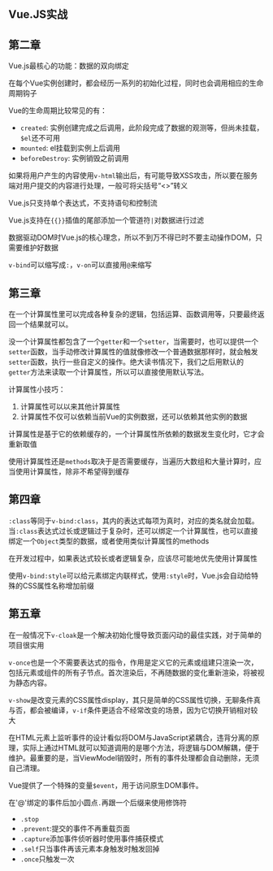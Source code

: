 ## Vue.JS实战

## 第二章

Vue.js最核心的功能：数据的双向绑定

在每个Vue实例创建时，都会经历一系列的初始化过程，同时也会调用相应的生命周期钩子

Vue的生命周期比较常见的有：

- `created`: 实例创建完成之后调用，此阶段完成了数据的观测等，但尚未挂载，`$el`还不可用
- `mounted`: el挂载到实例上后调用
- `beforeDestroy`: 实例销毁之前调用

如果将用户产生的内容使用`v-html`输出后，有可能导致XSS攻击，所以要在服务端对用户提交的内容进行处理，一般可将尖括号“<>”转义

Vue.js只支持单个表达式，不支持语句和控制流

Vue.js支持在`{{}}`插值的尾部添加一个管道符`|`对数据进行过滤

数据驱动DOM时Vue.js的核心理念，所以不到万不得已时不要主动操作DOM，只需要维护好数据

`v-bind`可以缩写成`:`，`v-on`可以直接用`@`来缩写

## 第三章

在一个计算属性里可以完成各种复杂的逻辑，包括运算、函数调用等，只要最终返回一个结果就可以。

没一个计算属性都包含了一个`getter`和一个`setter`，当需要时，也可以提供一个`setter`函数，当手动修改计算属性的值就像修改一个普通数据那样时，就会触发`setter`函数，执行一些自定义的操作。绝大读书情况下，我们之后用默认的`getter`方法来读取一个计算属性，所以可以直接使用默认写法。

计算属性小技巧：

1. 计算属性可以以来其他计算属性
2. 计算属性不仅可以依赖当前Vue的实例数据，还可以依赖其他实例的数据

计算属性是基于它的依赖缓存的，一个计算属性所依赖的数据发生变化时，它才会重新取值

使用计算属性还是`methods`取决于是否需要缓存，当遍历大数组和大量计算时，应当使用计算属性，除非不希望得到缓存

## 第四章

`:class`等同于`v-bind:class`，其内的表达式每项为真时，对应的类名就会加载。当`:class`表达式过长或逻辑过于复杂时，还可以绑定一个计算属性，也可以直接绑定一个`Object`类型的数据，或者使用类似计算属性的methods

在开发过程中，如果表达式较长或者逻辑复杂，应该尽可能地优先使用计算属性

使用`v-bind:style`可以给元素绑定内联样式，使用`:style`时，Vue.js会自动给特殊的CSS属性名称增加前缀

## 第五章

在一般情况下`v-cloak`是一个解决初始化慢导致页面闪动的最佳实践，对于简单的项目很实用

`v-once`也是一个不需要表达式的指令，作用是定义它的元素或组建只渲染一次，包括元素或组件的所有子节点。首次渲染后，不再随数据的变化重新渲染，将被视为静态内容。

`v-show`是改变元素的CSS属性display，其只是简单的CSS属性切换，无聊条件真与否，都会被编译，`v-if`条件更适合不经常改变的场景，因为它切换开销相对较大

在HTML元素上监听事件的设计看似将DOM与JavaScript紧耦合，违背分离的原理，实际上通过HTML就可以知道调用的是哪个方法，将逻辑与DOM解耦，便于维护。最重要的是，当ViewModel销毁时，所有的事件处理都会自动删除，无须自己清理。

Vue提供了一个特殊的变量`$event`，用于访问原生DOM事件。

在'@'绑定的事件后加小圆点`.`再跟一个后缀来使用修饰符

- `.stop`
- `.prevent`:提交的事件不再重载页面
- `.capture`添加事件侦听器时使用事件捕获模式
- `.self`只当事件再该元素本身触发时触发回掉
- `.once`只触发一次